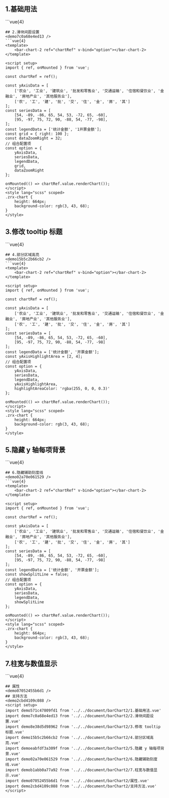 ## 1.基础用法
<demo571c47809fd1 />
```vue{4}
<template>
    <bar-chart-2 ref="chartRef" v-bind="option"></bar-chart-2>
</template>

<script setup>
import { ref, onMounted } from 'vue';

const chartRef = ref();

const yAxisData = [
    ['农业', '工业', '建筑业', '批发和零售业', '交通运输', '住宿和餐饮业', '金融业', '房地产业', '其他服务业'],
    ['农', '工', '建', '批', '交', '住', '金', '房', '其']
];
const seriesData = [
    [54, -89, -86, 65, 54, 53, -72, 65, -60],
    [95, -97, 75, 72, 90, -88, 54, -77, -98]
];
const legendData = ['统计金额', '开票金额'];
// 组合配置项
const option = {
    yAxisData,
    seriesData,
    legendData
};

onMounted(() => chartRef.value.renderChart());
</script>
<style lang="scss" scoped>
.zrx-chart {
    height: 664px;
    background-color: rgb(3, 43, 68);
}
</style>
```
## 2.滑块间距设置
<demo7c0a68e4ed13 />
```vue{4}
<template>
    <bar-chart-2 ref="chartRef" v-bind="option"></bar-chart-2>
</template>

<script setup>
import { ref, onMounted } from 'vue';

const chartRef = ref();

const yAxisData = [
    ['农业', '工业', '建筑业', '批发和零售业', '交通运输', '住宿和餐饮业', '金融业', '房地产业', '其他服务业'],
    ['农', '工', '建', '批', '交', '住', '金', '房', '其']
];
const seriesData = [
    [54, -89, -86, 65, 54, 53, -72, 65, -60],
    [95, -97, 75, 72, 90, -88, 54, -77, -98],
];
const legendData = ['统计金额', '1开票金额'];
const grid = { right: 100 };
const dataZoomRight = 32;
// 组合配置项
const option = {
    yAxisData,
    seriesData,
    legendData,
    grid,
    dataZoomRight
};

onMounted(() => chartRef.value.renderChart());
</script>
<style lang="scss" scoped>
.zrx-chart {
    height: 664px;
    background-color: rgb(3, 43, 68);
}
</style>
```
## 3.修改 tooltip 标题
<demo8e38d5d98962 />
```vue{4}
<template>
    <bar-chart-2 ref="chartRef" v-bind="option"></bar-chart-2>
</template>

<script setup>
import { ref, onMounted } from 'vue';

const chartRef = ref();

const yAxisData = [
    ['农业', '工业', '建筑业', '批发和零售业', '交通运输', '住宿和餐饮业', '金融业', '房地产业', '其他服务业'],
    ['农', '工', '建', '批', '交', '住', '金', '房', '其']
];
const seriesData = [
    [54, -89, -86, 65, 54, 53, -72, 65, -60],
    [95, -97, 75, 72, 90, -88, 54, -77, -98]
];
const legendData = ['统计金额', '开票金额'];
const tooltipTitle = new Array(10).fill().map((n, i) => `第 ${ i + 1 } 个 tooltip 标题`);
// 组合配置项
const option = {
    yAxisData,
    seriesData,
    legendData,
    tooltipTitle
};

onMounted(() => chartRef.value.renderChart());
</script>
<style lang="scss" scoped>
.zrx-chart {
    height: 664px;
    background-color: rgb(3, 43, 68);
}
</style>
```
## 4.部分区域高亮
<demo15b5c2b66cb2 />
```vue{4}
<template>
    <bar-chart-2 ref="chartRef" v-bind="option"></bar-chart-2>
</template>

<script setup>
import { ref, onMounted } from 'vue';

const chartRef = ref();

const yAxisData = [
    ['农业', '工业', '建筑业', '批发和零售业', '交通运输', '住宿和餐饮业', '金融业', '房地产业', '其他服务业'],
    ['农', '工', '建', '批', '交', '住', '金', '房', '其']
];
const seriesData = [
    [54, -89, -86, 65, 54, 53, -72, 65, -60],
    [95, -97, 75, 72, 90, -88, 54, -77, -98]
];
const legendData = ['统计金额', '开票金额'];
const yAxisHighlightArea = [2, 4];
// 组合配置项
const option = {
    yAxisData,
    seriesData,
    legendData,
    yAxisHighlightArea,
    highlightAreaColor: 'rgba(255, 0, 0, 0.3)'
};

onMounted(() => chartRef.value.renderChart());
</script>
<style lang="scss" scoped>
.zrx-chart {
    height: 664px;
    background-color: rgb(3, 43, 68);
}
</style>
```
## 5.隐藏 y 轴每项背景
<demoeabfdf3a309f />
```vue{4}
<template>
    <bar-chart-2 ref="chartRef" v-bind="option"></bar-chart-2>
</template>

<script setup>
import { ref, onMounted } from 'vue';

const chartRef = ref();

const yAxisData = [
    ['农业', '工业', '建筑业', '批发和零售业', '交通运输', '住宿和餐饮业', '金融业', '房地产业', '其他服务业'],
    ['农', '工', '建', '批', '交', '住', '金', '房', '其']
];
const seriesData = [
    [54, -89, -86, 65, 54, 53, -72, 65, -60],
    [95, -97, 75, 72, 90, -88, 54, -77, -98]
];
const legendData = ['统计金额', '开票金额'];
const showItemBackground = false;
// 组合配置项
const option = {
    yAxisData,
    seriesData,
    legendData,
    showItemBackground
};

onMounted(() => chartRef.value.renderChart());
</script>
<style lang="scss" scoped>
.zrx-chart {
    height: 664px;
    background-color: rgb(3, 43, 68);
}
</style>
```
## 6.隐藏辅助刻度线
<demo02a70e061529 />
```vue{4}
<template>
    <bar-chart-2 ref="chartRef" v-bind="option"></bar-chart-2>
</template>

<script setup>
import { ref, onMounted } from 'vue';

const chartRef = ref();

const yAxisData = [
    ['农业', '工业', '建筑业', '批发和零售业', '交通运输', '住宿和餐饮业', '金融业', '房地产业', '其他服务业'],
    ['农', '工', '建', '批', '交', '住', '金', '房', '其']
];
const seriesData = [
    [54, -89, -86, 65, 54, 53, -72, 65, -60],
    [95, -97, 75, 72, 90, -88, 54, -77, -98]
];
const legendData = ['统计金额', '开票金额'];
const showSplitLine = false;
// 组合配置项
const option = {
    yAxisData,
    seriesData,
    legendData,
    showSplitLine
};

onMounted(() => chartRef.value.renderChart());
</script>
<style lang="scss" scoped>
.zrx-chart {
    height: 664px;
    background-color: rgb(3, 43, 68);
}
</style>
```
## 7.柱宽与数值显示
<demob1abb0a77a92 />
```vue{4}
<template>
    <bar-chart-2 ref="chartRef" v-bind="option"></bar-chart-2>
</template>

<script setup>
import { ref, onMounted } from 'vue';

const chartRef = ref();

const yAxisData = [
    ['农业', '工业', '建筑业', '批发和零售业', '交通运输', '住宿和餐饮业', '金融业', '房地产业', '其他服务业'],
    ['农', '工', '建', '批', '交', '住', '金', '房', '其']
];
const seriesData = [
    [54, -89, -86, 65, 54, 53, -72, 65, -60],
    [95, -97, 75, 72, 90, -88, 54, -77, -98]
];
const legendData = ['统计金额', '开票金额'];
const barWidth = 12;
const showSeriesLabel = false;
// 组合配置项
const option = {
    yAxisData,
    seriesData,
    legendData,
    barWidth,
    showSeriesLabel
};

onMounted(() => chartRef.value.renderChart());
</script>
<style lang="scss" scoped>
.zrx-chart {
    height: 664px;
    background-color: rgb(3, 43, 68);
}
</style>
```
## 属性
<demo07052455b6d1 />
## 支持方法
<demo2cbd4109c088 />
<script setup>
import demo571c47809fd1 from '../../document/barChart2/1.基础用法.vue'
import demo7c0a68e4ed13 from '../../document/barChart2/2.滑块间距设置.vue'
import demo8e38d5d98962 from '../../document/barChart2/3.修改 tooltip 标题.vue'
import demo15b5c2b66cb2 from '../../document/barChart2/4.部分区域高亮.vue'
import demoeabfdf3a309f from '../../document/barChart2/5.隐藏 y 轴每项背景.vue'
import demo02a70e061529 from '../../document/barChart2/6.隐藏辅助刻度线.vue'
import demob1abb0a77a92 from '../../document/barChart2/7.柱宽与数值显示.vue'
import demo07052455b6d1 from '../../document/barChart2/属性.vue'
import demo2cbd4109c088 from '../../document/barChart2/支持方法.vue'
</script>